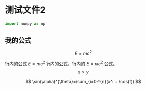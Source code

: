 # 测试文件2
```python
import numpy as np
```
## 我的公式
$$
E=mc^2
$$

行内的公式 $E=mc^2$ 行内的公式，行内的 $E=mc^2$ 公式。
$$
x > y
$$



$$
\sin(\alpha)^{\theta}=\sum_{i=0}^{n}(x^i + \cos(f))
$$



